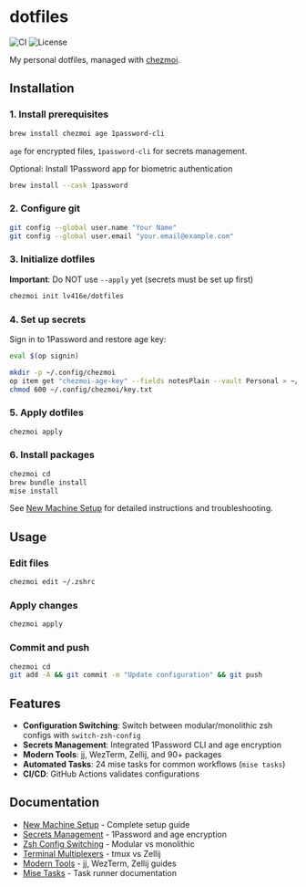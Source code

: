 # dotfiles

![CI](https://github.com/lv416e/dotfiles/workflows/Dotfiles%20CI/badge.svg)
![License](https://img.shields.io/github/license/lv416e/dotfiles)

My personal dotfiles, managed with [chezmoi](https://www.chezmoi.io/).

## Installation

### 1. Install prerequisites

```sh
brew install chezmoi age 1password-cli
```
`age` for encrypted files, `1password-cli` for secrets management.

Optional: Install 1Password app for biometric authentication

```sh
brew install --cask 1password
```

### 2. Configure git

```sh
git config --global user.name "Your Name"
git config --global user.email "your.email@example.com"
```

### 3. Initialize dotfiles

**Important**: Do NOT use `--apply` yet (secrets must be set up first)

```sh
chezmoi init lv416e/dotfiles
```

### 4. Set up secrets

Sign in to 1Password and restore age key:

```sh
eval $(op signin)
```

```sh
mkdir -p ~/.config/chezmoi
op item get "chezmoi-age-key" --fields notesPlain --vault Personal > ~/.config/chezmoi/key.txt
chmod 600 ~/.config/chezmoi/key.txt
```

### 5. Apply dotfiles

```sh
chezmoi apply
```

### 6. Install packages

```sh
chezmoi cd
brew bundle install
mise install
```

See [New Machine Setup](docs/NEW_MACHINE_SETUP.md) for detailed instructions and troubleshooting.

## Usage

### Edit files

```sh
chezmoi edit ~/.zshrc
```

### Apply changes

```sh
chezmoi apply
```

### Commit and push

```sh
chezmoi cd
git add -A && git commit -m "Update configuration" && git push
```

## Features

- **Configuration Switching**: Switch between modular/monolithic zsh configs with `switch-zsh-config`
- **Secrets Management**: Integrated 1Password CLI and age encryption
- **Modern Tools**: jj, WezTerm, Zellij, and 90+ packages
- **Automated Tasks**: 24 mise tasks for common workflows (`mise tasks`)
- **CI/CD**: GitHub Actions validates configurations

## Documentation

- [New Machine Setup](docs/NEW_MACHINE_SETUP.md) - Complete setup guide
- [Secrets Management](docs/SECRETS_MANAGEMENT.md) - 1Password and age encryption
- [Zsh Config Switching](docs/ZSH_CONFIG_SWITCHING.md) - Modular vs monolithic
- [Terminal Multiplexers](docs/TERMINAL_MULTIPLEXERS.md) - tmux vs Zellij
- [Modern Tools](docs/NEW_TOOLS.md) - jj, WezTerm, Zellij guides
- [Mise Tasks](docs/MISE_TASKS.md) - Task runner documentation
